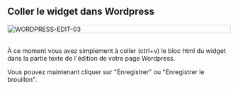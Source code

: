 ## Coller le widget dans Wordpress

<div style="border: thin solid lightgrey;">
  <img
    alt="WORDPRESS-EDIT-03"
    src="https://raw.githubusercontent.com/multi-coop/gitribute-documentation-content/main/images/wordpress/wordpress-edit-03-help.png"
    />
</div>
<br>

À ce moment vous avez simplement à coller (ctrl+v) le bloc html du widget dans la partie texte de l´édition de votre page Wordpress.

Vous pouvez maintenant cliquer sur "Enregistrer" ou "Enregistrer le brouillon".
